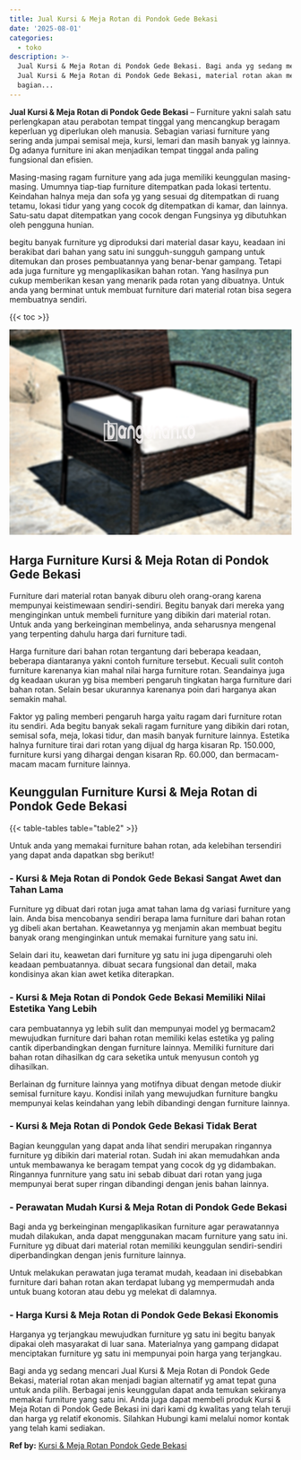```yaml
---
title: Jual Kursi & Meja Rotan di Pondok Gede Bekasi
date: '2025-08-01'
categories:
  - toko
description: >-
  Jual Kursi & Meja Rotan di Pondok Gede Bekasi. Bagi anda yg sedang mencari
  Jual Kursi & Meja Rotan di Pondok Gede Bekasi, material rotan akan menjadi
  bagian...
---
```


**Jual Kursi & Meja Rotan di Pondok Gede Bekasi** – Furniture yakni salah satu perlengkapan atau perabotan tempat tinggal yang mencangkup beragam keperluan yg diperlukan oleh manusia. Sebagian variasi furniture yang sering anda jumpai semisal meja, kursi, lemari dan masih banyak yg lainnya. Dg adanya furniture ini akan menjadikan tempat tinggal anda paling fungsional dan efisien.

Masing-masing ragam furniture yang ada juga memiliki keunggulan masing-masing. Umumnya tiap-tiap furniture ditempatkan pada lokasi tertentu. Keindahan halnya meja dan sofa yg yang sesuai dg ditempatkan di ruang tetamu, lokasi tidur yang yang cocok dg ditempatkan di kamar, dan lainnya. Satu-satu dapat ditempatkan yang cocok dengan Fungsinya yg dibutuhkan oleh pengguna hunian.

begitu banyak furniture yg diproduksi dari material dasar kayu, keadaan ini berakibat dari bahan yang satu ini sungguh-sungguh gampang untuk ditemukan dan proses pembuatannya yang benar-benar gampang. Tetapi ada juga furniture yg mengaplikasikan bahan rotan. Yang hasilnya pun cukup memberikan kesan yang menarik pada rotan yang dibuatnya. Untuk anda yang berminat untuk membuat furniture dari material rotan bisa segera membuatnya sendiri.

{{< toc >}}

![Jual Kursi & Meja Rotan di Pondok Gede Bekasi](/images/kursi-meja-rotan-murah03.png)

## Harga Furniture Kursi & Meja Rotan di Pondok Gede Bekasi

Furniture dari material rotan banyak diburu oleh orang-orang karena mempunyai keistimewaan sendiri-sendiri. Begitu banyak dari mereka yang menginginkan untuk membeli furniture yang dibikin dari material rotan. Untuk anda yang berkeinginan membelinya, anda seharusnya mengenal yang terpenting dahulu harga dari furniture tadi.

Harga furniture dari bahan rotan tergantung dari beberapa keadaan, beberapa diantaranya yakni contoh furniture tersebut. Kecuali sulit contoh furniture karenanya kian mahal nilai harga furniture rotan. Seandainya juga dg keadaan ukuran yg bisa memberi pengaruh tingkatan harga furniture dari bahan rotan. Selain besar ukurannya karenanya poin dari harganya akan semakin mahal.

Faktor yg paling memberi pengaruh harga yaitu ragam dari furniture rotan itu sendiri. Ada begitu banyak sekali ragam furniture yang dibikin dari rotan, semisal sofa, meja, lokasi tidur, dan masih banyak furniture lainnya. Estetika halnya furniture tirai dari rotan yang dijual dg harga kisaran Rp. 150.000, furniture kursi yang dihargai dengan kisaran Rp. 60.000, dan bermacam-macam macam furniture lainnya.

## Keunggulan Furniture Kursi & Meja Rotan di Pondok Gede Bekasi

{{< table-tables table="table2" >}}

Untuk anda yang memakai furniture bahan rotan, ada kelebihan tersendiri yang dapat anda dapatkan sbg berikut!

### \- Kursi & Meja Rotan di Pondok Gede Bekasi Sangat Awet dan Tahan Lama

Furniture yg dibuat dari rotan juga amat tahan lama dg variasi furniture yang lain. Anda bisa mencobanya sendiri berapa lama furniture dari bahan rotan yg dibeli akan bertahan. Keawetannya yg menjamin akan membuat begitu banyak orang menginginkan untuk memakai furniture yang satu ini.

Selain dari itu, keawetan dari furniture yg satu ini juga dipengaruhi oleh keadaan pembuatannya. dibuat secara fungsional dan detail, maka kondisinya akan kian awet ketika diterapkan.

### \- Kursi & Meja Rotan di Pondok Gede Bekasi Memiliki Nilai Estetika Yang Lebih

cara pembuatannya yg lebih sulit dan mempunyai model yg bermacam2 mewujudkan furniture dari bahan rotan memiliki kelas estetika yg paling cantik diperbandingkan dengan furniture lainnya. Memiliki furniture dari bahan rotan dihasilkan dg cara seketika untuk menyusun contoh yg dihasilkan.

Berlainan dg furniture lainnya yang motifnya dibuat dengan metode diukir semisal furniture kayu. Kondisi inilah yang mewujudkan furniture bangku mempunyai kelas keindahan yang lebih dibandingi dengan furniture lainnya.

### \- Kursi & Meja Rotan di Pondok Gede Bekasi Tidak Berat

Bagian keunggulan yang dapat anda lihat sendiri merupakan ringannya furniture yg dibikin dari material rotan. Sudah ini akan memudahkan anda untuk membawanya ke beragam tempat yang cocok dg yg didambakan. Ringannya funrniture yang satu ini sebab dibuat dari rotan yang juga mempunyai berat super ringan dibandingi dengan jenis bahan lainnya.

### \- Perawatan Mudah Kursi & Meja Rotan di Pondok Gede Bekasi

Bagi anda yg berkeinginan mengaplikasikan furniture agar perawatannya mudah dilakukan, anda dapat menggunakan macam furniture yang satu ini. Furniture yg dibuat dari material rotan memiliki keunggulan sendiri-sendiri diperbandingkan dengan jenis furniture lainnya.

Untuk melakukan perawatan juga teramat mudah, keadaan ini disebabkan furniture dari bahan rotan akan terdapat lubang yg mempermudah anda untuk buang kotoran atau debu yg melekat di dalamnya.

### \- Harga Kursi & Meja Rotan di Pondok Gede Bekasi Ekonomis

Harganya yg terjangkau mewujudkan furniture yg satu ini begitu banyak dipakai oleh masyarakat di luar sana. Materialnya yang gampang didapat menciptakan furniture yg satu ini mempunyai poin harga yang terjangkau.

Bagi anda yg sedang mencari Jual Kursi & Meja Rotan di Pondok Gede Bekasi, material rotan akan menjadi bagian alternatif yg amat tepat guna untuk anda pilih. Berbagai jenis keunggulan dapat anda temukan sekiranya memakai furniture yang satu ini. Anda juga dapat membeli produk Kursi & Meja Rotan di Pondok Gede Bekasi ini dari kami dg kwalitas yang telah teruji dan harga yg relatif ekonomis. Silahkan Hubungi kami melalui nomor kontak yang telah kami sediakan.

**Ref by:** [Kursi & Meja Rotan Pondok Gede Bekasi](https://id.wikipedia.org/wiki/Kursi)
